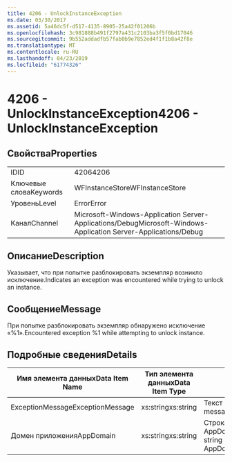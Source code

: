 ```yaml
---
title: 4206 - UnlockInstanceException
ms.date: 03/30/2017
ms.assetid: 5a46dc5f-d517-4135-8905-25a42f01206b
ms.openlocfilehash: 3c981888b491f2797a431c2103ba3f5f0bd17046
ms.sourcegitcommit: 9b552addadfb57fab0b9e7852ed4f1f1b8a42f8e
ms.translationtype: MT
ms.contentlocale: ru-RU
ms.lasthandoff: 04/23/2019
ms.locfileid: "61774326"
---
```

# <a name="4206---unlockinstanceexception"></a><span data-ttu-id="ca170-102">4206 - UnlockInstanceException</span><span class="sxs-lookup"><span data-stu-id="ca170-102">4206 - UnlockInstanceException</span></span>
## <a name="properties"></a><span data-ttu-id="ca170-103">Свойства</span><span class="sxs-lookup"><span data-stu-id="ca170-103">Properties</span></span>  
  
|||  
|-|-|  
|<span data-ttu-id="ca170-104">ID</span><span class="sxs-lookup"><span data-stu-id="ca170-104">ID</span></span>|<span data-ttu-id="ca170-105">4206</span><span class="sxs-lookup"><span data-stu-id="ca170-105">4206</span></span>|  
|<span data-ttu-id="ca170-106">Ключевые слова</span><span class="sxs-lookup"><span data-stu-id="ca170-106">Keywords</span></span>|<span data-ttu-id="ca170-107">WFInstanceStore</span><span class="sxs-lookup"><span data-stu-id="ca170-107">WFInstanceStore</span></span>|  
|<span data-ttu-id="ca170-108">Уровень</span><span class="sxs-lookup"><span data-stu-id="ca170-108">Level</span></span>|<span data-ttu-id="ca170-109">Error</span><span class="sxs-lookup"><span data-stu-id="ca170-109">Error</span></span>|  
|<span data-ttu-id="ca170-110">Канал</span><span class="sxs-lookup"><span data-stu-id="ca170-110">Channel</span></span>|<span data-ttu-id="ca170-111">Microsoft-Windows-Application Server-Applications/Debug</span><span class="sxs-lookup"><span data-stu-id="ca170-111">Microsoft-Windows-Application Server-Applications/Debug</span></span>|  
  
## <a name="description"></a><span data-ttu-id="ca170-112">Описание</span><span class="sxs-lookup"><span data-stu-id="ca170-112">Description</span></span>  
 <span data-ttu-id="ca170-113">Указывает, что при попытке разблокировать экземпляр возникло исключение.</span><span class="sxs-lookup"><span data-stu-id="ca170-113">Indicates an exception was encountered while trying to unlock an instance.</span></span>  
  
## <a name="message"></a><span data-ttu-id="ca170-114">Сообщение</span><span class="sxs-lookup"><span data-stu-id="ca170-114">Message</span></span>  
 <span data-ttu-id="ca170-115">При попытке разблокировать экземпляр обнаружено исключение «%1».</span><span class="sxs-lookup"><span data-stu-id="ca170-115">Encountered exception %1 while attempting to unlock instance.</span></span>  
  
## <a name="details"></a><span data-ttu-id="ca170-116">Подробные сведения</span><span class="sxs-lookup"><span data-stu-id="ca170-116">Details</span></span>  
  
|<span data-ttu-id="ca170-117">Имя элемента данных</span><span class="sxs-lookup"><span data-stu-id="ca170-117">Data Item Name</span></span>|<span data-ttu-id="ca170-118">Тип элемента данных</span><span class="sxs-lookup"><span data-stu-id="ca170-118">Data Item Type</span></span>|<span data-ttu-id="ca170-119">Описание</span><span class="sxs-lookup"><span data-stu-id="ca170-119">Description</span></span>|  
|--------------------|--------------------|-----------------|  
|<span data-ttu-id="ca170-120">ExceptionMessage</span><span class="sxs-lookup"><span data-stu-id="ca170-120">ExceptionMessage</span></span>|<span data-ttu-id="ca170-121">xs:string</span><span class="sxs-lookup"><span data-stu-id="ca170-121">xs:string</span></span>|<span data-ttu-id="ca170-122">Текст сообщения из исключения SQL.</span><span class="sxs-lookup"><span data-stu-id="ca170-122">The message from the SQL exception.</span></span>|  
|<span data-ttu-id="ca170-123">Домен приложения</span><span class="sxs-lookup"><span data-stu-id="ca170-123">AppDomain</span></span>|<span data-ttu-id="ca170-124">xs:string</span><span class="sxs-lookup"><span data-stu-id="ca170-124">xs:string</span></span>|<span data-ttu-id="ca170-125">Строка, возвращаемая AppDomain.CurrentDomain.FriendlyName.</span><span class="sxs-lookup"><span data-stu-id="ca170-125">The string returned by AppDomain.CurrentDomain.FriendlyName.</span></span>|
